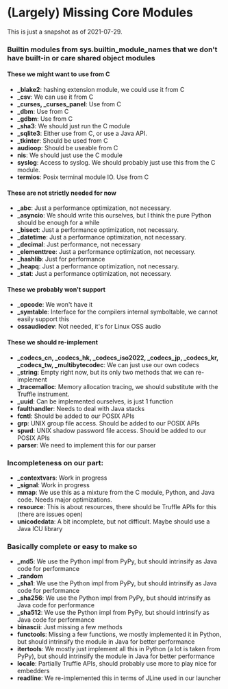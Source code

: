 # (Largely) Missing Core Modules

This is just a snapshot as of 2021-07-29.

### Builtin modules from sys.builtin_module_names that we don't have built-in or care shared object modules

#### These we might want to use from C
 * **_blake2**: hashing extension module, we could use it from C
 * **_csv**:  We can use it from C
 * **_curses, _curses_panel**:  Use from C
 * **_dbm**:  Use from C
 * **_gdbm**:  Use from C
 * **_sha3**:  We should just run the C module
 * **_sqlite3**:  Either use from C, or use a Java API.
 * **_tkinter**: Should be used from C
 * **audioop**:  Should be useable from C
 * **nis**:  We should just use the C module
 * **syslog**:  Access to syslog. We should probably just use this from the C module.
 * **termios**:  Posix terminal module IO. Use from C

#### These are not strictly needed for now
 * **_abc**:  Just a performance optimization, not necessary.
 * **_asyncio**:  We should write this ourselves, but I think the pure Python should be enough for a while
 * **_bisect**:  Just a performance optimization, not necessary.
 * **_datetime**: Just a performance optimization, not necessary.
 * **_decimal**:  Just performance, not necessary
 * **_elementtree**: Just a performance optimization, not necessary.
 * **_hashlib**:  Just for performance
 * **_heapq**: Just a performance optimization, not necessary.
 * **_stat**:  Just a performance optimization, not necessary.

#### These we probably won't support
 * **_opcode**:  We won't have it
 * **_symtable**:  Interface for the compilers internal symboltable, we cannot easily support this
 * **ossaudiodev**:  Not needed, it's for Linux OSS audio

#### These we should re-implement
 * **_codecs_cn, _codecs_hk, _codecs_iso2022, _codecs_jp, _codecs_kr, _codecs_tw, _multibytecodec**:  We can just use our own codecs
 * **_string**: Empty right now, but its only two methods that we can re-implement
 * **_tracemalloc**:  Memory allocation tracing, we should substitute with the Truffle instrument.
 * **_uuid**: Can be implemented ourselves, is just 1 function
 * **faulthandler**: Needs to deal with Java stacks
 * **fcntl**: Should be added to our POSIX APIs
 * **grp**:  UNIX group file access. Should be added to our POSIX APIs
 * **spwd**:  UNIX shadow password file access. Should be added to our POSIX APIs
 * **parser**:  We need to implement this for our parser

### Incompleteness on our part:
 * **_contextvars**: Work in progress
 * **_signal**: Work in progress
 * **mmap**:  We use this as a mixture from the C module, Python, and Java code. Needs major optimizations.
 * **resource**:  This is about resources, there should be Truffle APIs for this (there are issues open)
 * **unicodedata**: A bit incomplete, but not difficult. Maybe should use a Java ICU library

### Basically complete or easy to make so
 * **_md5**:  We use the Python impl from PyPy, but should intrinsify as Java code for performance
 * **_random**
 * **_sha1**:  We use the Python impl from PyPy, but should intrinsify as Java code for performance
 * **_sha256**:  We use the Python impl from PyPy, but should intrinsify as Java code for performance
 * **_sha512**:  We use the Python impl from PyPy, but should intrinsify as Java code for performance
 * **binascii**: Just missing a few methods
 * **functools**: Missing a few functions, we mostly implemented it in Python, but should intrinsify the module in Java for better performance
 * **itertools**: We mostly just implement all this in Python (a lot is taken from PyPy), but should intrinsify the module in Java for better performance
 * **locale**: Partially Truffle APIs, should probably use more to play nice for embedders
 * **readline**: We re-implemented this in terms of JLine used in our launcher
